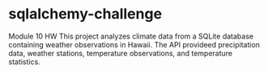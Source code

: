 # sqlalchemy-challenge
Module 10 HW
This project analyzes climate data from a SQLite database containing weather observations in Hawaii. The API provideed precipitation data, weather stations, temperature observations, and temperature statistics.
